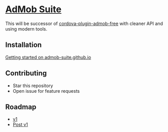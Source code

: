 # [AdMob Suite](https://admob-suite.github.io)

This will be successor of [cordova-plugin-admob-free](https://github.com/ratson/cordova-plugin-admob-free)
with cleaner API and using modern tools.

## Installation

[Getting started on admob-suite.github.io](https://admob-suite.github.io/docs/installation.html)

## Contributing

- Star this repository
- Open issue for feature requests

## Roadmap

- [v1](https://github.com/admob-suite/admob-suite/projects/1)
- [Post v1](https://github.com/admob-suite/admob-suite/projects/2)
